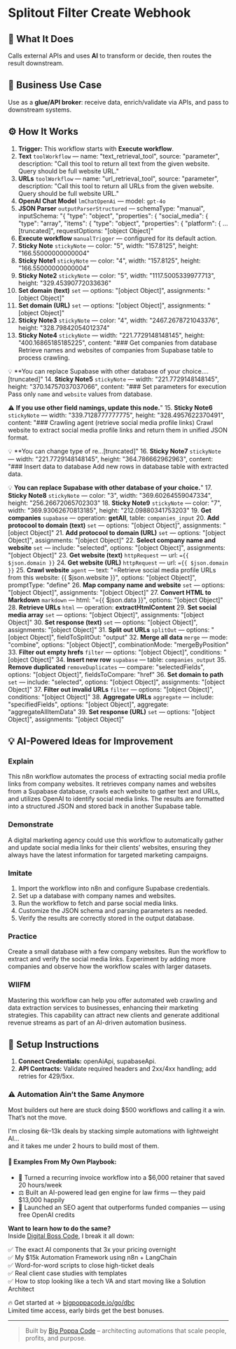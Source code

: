 # Splitout Filter Create Webhook
## 🚀 What It Does
Calls external APIs and uses **AI** to transform or decide, then routes the result downstream.

## 💼 Business Use Case
Use as a **glue/API broker**: receive data, enrich/validate via APIs, and pass to downstream systems.

## ⚙️ How It Works
1. **Trigger:** This workflow starts with **Execute workflow**.
2. **Text** `toolWorkflow` — name: "text_retrieval_tool", source: "parameter", description: "Call this tool to return all text from the given website. Query should be full website URL."
3. **URLs** `toolWorkflow` — name: "url_retrieval_tool", source: "parameter", description: "Call this tool to return all URLs from the given website. Query should be full website URL."
4. **OpenAI Chat Model** `lmChatOpenAi` — model: `gpt-4o`
5. **JSON Parser** `outputParserStructured` — schemaType: "manual", inputSchema: "{
  "type": "object",
  "properties": {
    "social_media": {
      "type": "array",
      "items": {
        "type": "object",
        "properties": {
          "platform": {
    …[truncated]", requestOptions: "[object Object]"
6. **Execute workflow** `manualTrigger` — configured for its default action.
7. **Sticky Note** `stickyNote` — color: "5", width: "157.8125", height: "166.55000000000004"
8. **Sticky Note1** `stickyNote` — color: "4", width: "157.8125", height: "166.55000000000004"
9. **Sticky Note2** `stickyNote` — color: "5", width: "1117.5005339977713", height: "329.45390772033636"
10. **Set domain (text)** `set` — options: "[object Object]", assignments: "[object Object]"
11. **Set domain (URL)** `set` — options: "[object Object]", assignments: "[object Object]"
12. **Sticky Note3** `stickyNote` — color: "4", width: "2467.2678721043376", height: "328.79842054012374"
13. **Sticky Note4** `stickyNote` — width: "221.7729148148145", height: "400.16865185185225", content: "### Get companies from database
Retrieve names and websites of companies from Supabase table to process crawling.

💡 **You can replace Supabase with other database of your choice.…[truncated]"
14. **Sticky Note5** `stickyNote` — width: "221.7729148148145", height: "370.14757037037066", content: "### Set parameters for execution
Pass only `name` and `website` values from database. 

⚠️ **If you use other field namings, update this node.**"
15. **Sticky Note6** `stickyNote` — width: "339.7128777777775", height: "328.4957622370491", content: "### Crawling agent (retrieve social media profile links)
Crawl website to extract social media profile links and return them in unified JSON format.

💡 **You can change type of re…[truncated]"
16. **Sticky Note7** `stickyNote` — width: "221.7729148148145", height: "364.786662962963", content: "### Insert data to database
Add new rows in database table with extracted data.

💡 **You can replace Supabase with other database of your choice.**"
17. **Sticky Note8** `stickyNote` — color: "3", width: "369.60264559047334", height: "256.26672065702303"
18. **Sticky Note9** `stickyNote` — color: "7", width: "369.93062670813185", height: "212.09880341753203"
19. **Get companies** `supabase` — operation: **getAll**, table: `companies_input`
20. **Add protocool to domain (text)** `set` — options: "[object Object]", assignments: "[object Object]"
21. **Add protocool to domain (URL)** `set` — options: "[object Object]", assignments: "[object Object]"
22. **Select company name and website** `set` — include: "selected", options: "[object Object]", assignments: "[object Object]"
23. **Get website (text)** `httpRequest` — url: `={{ $json.domain }}`
24. **Get website (URL)** `httpRequest` — url: `={{ $json.domain }}`
25. **Crawl website** `agent` — text: "=Retrieve social media profile URLs from this website: {{ $json.website }}", options: "[object Object]", promptType: "define"
26. **Map company name and website** `set` — options: "[object Object]", assignments: "[object Object]"
27. **Convert HTML to Markdown** `markdown` — html: "={{ $json.data }}", options: "[object Object]"
28. **Retrieve URLs** `html` — operation: **extractHtmlContent**
29. **Set social media array** `set` — options: "[object Object]", assignments: "[object Object]"
30. **Set response (text)** `set` — options: "[object Object]", assignments: "[object Object]"
31. **Split out URLs** `splitOut` — options: "[object Object]", fieldToSplitOut: "output"
32. **Merge all data** `merge` — mode: "combine", options: "[object Object]", combinationMode: "mergeByPosition"
33. **Filter out empty hrefs** `filter` — options: "[object Object]", conditions: "[object Object]"
34. **Insert new row** `supabase` — table: `companies_output`
35. **Remove duplicated** `removeDuplicates` — compare: "selectedFields", options: "[object Object]", fieldsToCompare: "href"
36. **Set domain to path** `set` — include: "selected", options: "[object Object]", assignments: "[object Object]"
37. **Filter out invalid URLs** `filter` — options: "[object Object]", conditions: "[object Object]"
38. **Aggregate URLs** `aggregate` — include: "specifiedFields", options: "[object Object]", aggregate: "aggregateAllItemData"
39. **Set response (URL)** `set` — options: "[object Object]", assignments: "[object Object]"

## 💡 AI-Powered Ideas for Improvement
### Explain
This n8n workflow automates the process of extracting social media profile links from company websites. It retrieves company names and websites from a Supabase database, crawls each website to gather text and URLs, and utilizes OpenAI to identify social media links. The results are formatted into a structured JSON and stored back in another Supabase table.

### Demonstrate
A digital marketing agency could use this workflow to automatically gather and update social media links for their clients' websites, ensuring they always have the latest information for targeted marketing campaigns.

### Imitate
1. Import the workflow into n8n and configure Supabase credentials.
2. Set up a database with company names and websites.
3. Run the workflow to fetch and parse social media links.
4. Customize the JSON schema and parsing parameters as needed.
5. Verify the results are correctly stored in the output database.

### Practice
Create a small database with a few company websites. Run the workflow to extract and verify the social media links. Experiment by adding more companies and observe how the workflow scales with larger datasets.

### WIIFM
Mastering this workflow can help you offer automated web crawling and data extraction services to businesses, enhancing their marketing strategies. This capability can attract new clients and generate additional revenue streams as part of an AI-driven automation business.

## 🔧 Setup Instructions
1. **Connect Credentials:** openAiApi, supabaseApi.
2. **API Contracts:** Validate required headers and 2xx/4xx handling; add retries for 429/5xx.

### ⚠️ Automation Ain’t the Same Anymore

Most builders out here are stuck doing $500 workflows and calling it a win.  
That’s not the move.  

I'm closing $6k–$13k deals by stacking simple automations with lightweight AI...  
and it takes me under 2 hours to build most of them.

#### 🧠 Examples From My Own Playbook:
- 🔁 Turned a recurring invoice workflow into a $6,000 retainer that saved 20 hours/week  
- ⚖️ Built an AI-powered lead gen engine for law firms — they paid $13,000 happily  
- 🚀 Launched an SEO agent that outperforms funded companies — using free OpenAI credits  

**Want to learn how to do the same?**  
Inside [Digital Boss Code](https://bigpoppacode.io/go/dbc), I break it all down:

✅ The exact AI components that 3x your pricing overnight  
✅ My $15k Automation Framework using n8n + LangChain  
✅ Word-for-word scripts to close high-ticket deals  
✅ Real client case studies with templates  
✅ How to stop looking like a tech VA and start moving like a Solution Architect  

🔥 Get started at → [bigpoppacode.io/go/dbc](https://bigpoppacode.io/go/dbc)  
Limited time access, early birds get the best bonuses.

---
> Built by [Big Poppa Code](https://bigpoppacode.io) – architecting automations that scale people, profits, and purpose.
